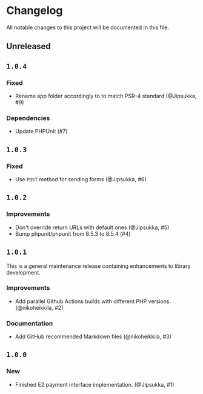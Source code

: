 # Changelog

All notable changes to this project will be documented in this file.

## Unreleased

## `1.0.4`

### Fixed

* Rename app folder accordingly to to match PSR-4 standard (@Jipsukka, #9)

### Dependencies

* Update PHPUnit (#7)

## `1.0.3`

### Fixed

* Use `POST` method for sending forms (@Jipsukka, #6)

## `1.0.2`

### Improvements

* Don't override return URLs with default ones (@Jipsukka, #5)
* Bump phpunit/phpunit from 8.5.3 to 8.5.4 (#4)

## `1.0.1`

This is a general maintenance release containing enhancements to library development.

### Improvements

* Add parallel Github Actions builds with different PHP versions. (@nikoheikkila, #2)

### Documentation

* Add GitHub recommended Markdown files (@nikoheikkila, #3)

## `1.0.0`

### New

* Finished E2 payment interface implementation. (@Jipsukka, #1)
